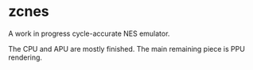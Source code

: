 # zcnes

A work in progress cycle-accurate NES emulator.

The CPU and APU are mostly finished. The main remaining piece is PPU rendering.